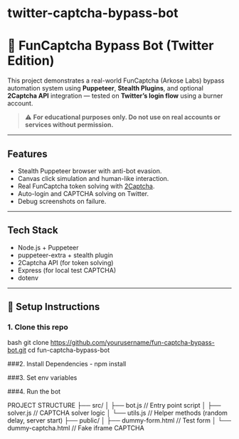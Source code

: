# twitter-captcha-bypass-bot

# 🤖 FunCaptcha Bypass Bot (Twitter Edition)

This project demonstrates a real-world FunCaptcha (Arkose Labs) bypass automation system using **Puppeteer**, **Stealth Plugins**, and optional **2Captcha API** integration — tested on **Twitter’s login flow** using a burner account.

> ⚠️ **For educational purposes only. Do not use on real accounts or services without permission.**

---

##  Features

- Stealth Puppeteer browser with anti-bot evasion.
- Canvas click simulation and human-like interaction.
- Real FunCaptcha token solving with [2Captcha](https://2captcha.com).
- Auto-login and CAPTCHA solving on Twitter.
- Debug screenshots on failure.

---

## Tech Stack

- Node.js + Puppeteer
- puppeteer-extra + stealth plugin
- 2Captcha API (for token solving)
- Express (for local test CAPTCHA)
- dotenv

---

## 🚀 Setup Instructions

### 1. Clone this repo
bash
git clone https://github.com/yourusername/fun-captcha-bypass-bot.git
cd fun-captcha-bypass-bot


###2. Install Dependencies - npm install

###3. Set env variables

###4. Run the bot

PROJECT STRUCTURE
├── src/
│   ├── bot.js         // Entry point script
│   ├── solver.js      // CAPTCHA solver logic
│   └── utils.js       // Helper methods (random delay, server start)
├── public/
│   ├── dummy-form.html     // Test form
│   └── dummy-captcha.html  // Fake iframe CAPTCHA



